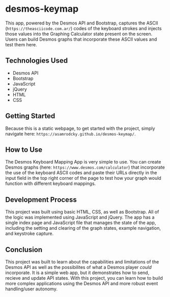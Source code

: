 # desmos-keymap

This app, powered by the Desmos API and Bootstrap, captures the ASCII (`https://theasciicode.com.ar/`) codes  of the keyboard strokes and injects those values into the Graphing Calculator state present on the screen. Users can build Desmos graphs that incorporate these ASCII values and test them here.

## Technologies Used

- Desmos API
- Bootstrap
- JavaScript
- jQuery
- HTML
- CSS

## Getting Started

Because this is a static webpage, to get started with the project, simply navigate here: `https://asamrodcky.github.io/desmos-keymap/`.

## How to Use

The Desmos Keyboard Mapping App is very simple to use. You can create Desmos graphs (here: `https://www.desmos.com/calculator`) that incorporate the use of the keyboard ASCII codes and paste their URLs directly in the input field in the top right corner of the page to test how your graph would function with different keyboard mappings.

## Development Process

This project was built using basic HTML, CSS, as well as Bootstrap. All of the logic was implemented using JavaScript and jQuery. The app has a single index page and JavaScript file that manages the state of the app, including the setting and clearing of the graph states, example navigation, and keystroke capture.

## Conclusion

This project was built to learn about the capabilities and limitations of the Desmos API as well as the possibilites of what a Desmos player _could_ incorporate. It is a simple web app, but it demonstrates how to send, recieve and update API states. With this project, you can learn how to build more complex applications using the Desmos API and more robust event handling/user autonomy.
